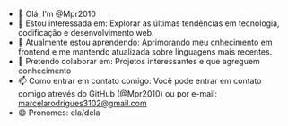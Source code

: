 - 👋 Olá, I’m @Mpr2010
- 👀 Estou interessada em: Explorar as últimas tendências em tecnologia, codificação e desenvolvimento web.
- 🌱 Atualmente estou aprendendo: Aprimorando meu cnhecimento em frontend e me mantendo atualizada sobre linguagens mais recentes.
- 💞️ Pretendo colaborar em: Projetos interessantes e que agreguem conhecimento
- 📫 Como entrar em contato comigo: Você pode entrar em contato comigo atrevés do GitHub (@Mpr2010) ou por e-mail: marcelarodrigues3102@gmail.com
- 😄 Pronomes: ela/dela
<!---
Mpr2010/Mpr2010 is a ✨ special ✨ repository because its `README.md` (this file) appears on your GitHub profile.
You can click the Preview link to take a look at your changes.
--->
